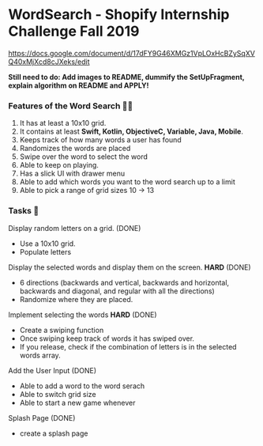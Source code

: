 # WordSearch - Shopify Internship Challenge Fall 2019
https://docs.google.com/document/d/17dFY9G46XMGz1VpLOxHcBZySqXVQ40xMjXcd8cJXeks/edit

**Still need to do: Add images to README, dummify the SetUpFragment, explain algorithm on README and APPLY!**

### Features of the Word Search :tada::green_heart:
1. It has at least a 10x10 grid.
2. It contains at least **Swift, Kotlin, ObjectiveC, Variable, Java, Mobile**.
3. Keeps track of how many words a user has found
4. Randomizes the words are placed
5. Swipe over the word to select the word
6. Able to keep on playing.
7. Has a slick UI with drawer menu
8. Able to add which words you want to the word search up to a limit
9. Able to pick a range of grid sizes 10 -> 13

### Tasks :pencil:
Display random letters on a grid. (DONE)
- Use a 10x10 grid.
- Populate letters

Display the selected words and display them on the screen. **HARD** (DONE)
- 6 directions (backwards and vertical, backwards and horizontal, backwards and diagonal, and regular with all the directions)
- Randomize where they are placed.

Implement selecting the words **HARD** (DONE)
- Create a swiping function
- Once swiping keep track of words it has swiped over.
- If you release, check if the combination of letters is in the selected words array.

Add the User Input (DONE)
- Able to add a word to the word serach
- Able to switch grid size
- Able to start a new game whenever

Splash Page (DONE)
- create a splash page
